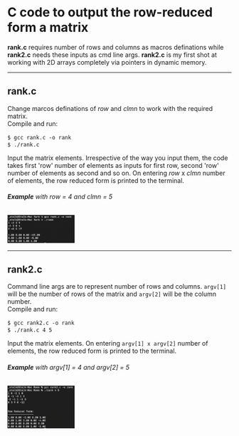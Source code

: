 # C code to output the row-reduced form a matrix
**rank.c** requires number of rows and columns as macros definations while **rank2.c** needs these inputs as cmd line args. 
**rank2.c** is my first shot at working with 2D arrays completely via pointers in dynamic memory.

---

## rank.c
Change marcos definations of *row* and *clmn* to work with the required matrix. </br >
Compile and run:

    $ gcc rank.c -o rank
    $ ./rank.c

Input the matrix elements. Irrespective of the way you input them, the code takes first 'row' number of elements as inputs for first row, second 'row' number of elements as second and so on. 
On entering *row* x *clmn* number of elements, the row reduced form is printed to the terminal.  
###### **Example** with *row* = 4 and *clmn* = 5
<img src="img/rank.png" height="20%" width="30%">

---

## rank2.c
Command line args are to represent number of rows and columns. `argv[1]` will be the number of rows of the matrix and `argv[2]` will be the column number.   
Compile and run:

    $ gcc rank2.c -o rank
    $ ./rank.c 4 5 

Input the matrix elements. On entering `argv[1] x argv[2]` number of elements, the row reduced form is printed to the terminal.  
###### **Example** with *argv[1]* = 4 and *argv[2]* = 5
<img src="img/rank2.png" height="20%" width="30%">
